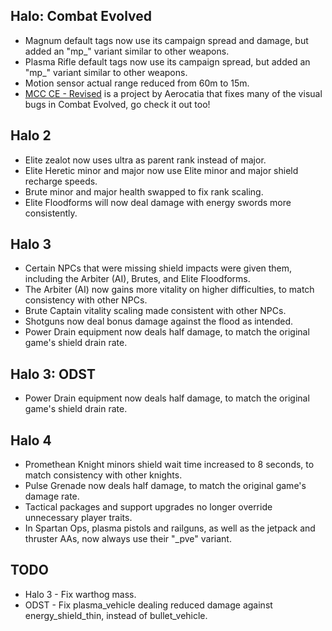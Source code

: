 ## Halo: Combat Evolved
+ Magnum default tags now use its campaign spread and damage, but added an "mp_" variant similar to other weapons.
+ Plasma Rifle default tags now use its campaign spread, but added an "mp_" variant similar to other weapons.
+ Motion sensor actual range reduced from 60m to 15m.
+ [MCC CE - Revised](https://github.com/Aerocatia/mcc-ce-revised) is a project by Aerocatia that fixes many of the visual bugs in Combat Evolved, go check it out too!

## Halo 2
+ Elite zealot now uses ultra as parent rank instead of major.
+ Elite Heretic minor and major now use Elite minor and major shield recharge speeds.
+ Brute minor and major health swapped to fix rank scaling.
+ Elite Floodforms will now deal damage with energy swords more consistently.

## Halo 3
+ Certain NPCs that were missing shield impacts were given them, including the Arbiter (AI), Brutes, and Elite Floodforms.
+ The Arbiter (AI) now gains more vitality on higher difficulties, to match consistency with other NPCs.
+ Brute Captain vitality scaling made consistent with other NPCs.
+ Shotguns now deal bonus damage against the flood as intended.
+ Power Drain equipment now deals half damage, to match the original game's shield drain rate.

## Halo 3: ODST
+ Power Drain equipment now deals half damage, to match the original game's shield drain rate.

## Halo 4
+ Promethean Knight minors shield wait time increased to 8 seconds, to match consistency with other knights.
+ Pulse Grenade now deals half damage, to match the original game's damage rate.
+ Tactical packages and support upgrades no longer override unnecessary player traits.
+ In Spartan Ops, plasma pistols and railguns, as well as the jetpack and thruster AAs, now always use their "_pve" variant.

## TODO
+ Halo 3 - Fix warthog mass.
+ ODST - Fix plasma_vehicle dealing reduced damage against energy_shield_thin, instead of bullet_vehicle.